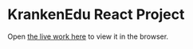 # KrankenEdu React Project

Open [the live work here](https://lukman-krakenedu.netlify.app) to view it in the browser.























